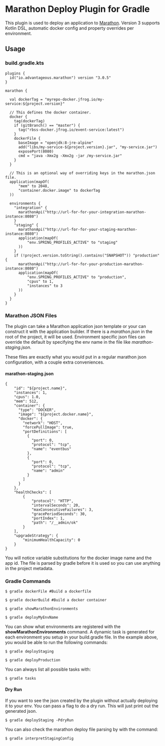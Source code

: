 # Marathon Deploy Plugin for Gradle

This plugin is used to deploy an application to [Marathon](https://mesosphere.github.io/marathon/).
Version 3 supports Kotlin DSL, automatic docker config and property overrides per environment.
## Usage

### build.gradle.kts

    plugins {
      id("io.advantageous.marathon") version "3.0.5"
    }
    
    marathon {
    
      val dockerTag = "myrepo-docker.jfrog.io/my-service:${project.version}"
    
      // This defines the docker container.
      docker {
        tag(dockerTag)
        if (gitBranch() == "master") {
          tag("rbss-docker.jfrog.io/event-service:latest")
        }
        dockerFile {
          baseImage = "openjdk:8-jre-alpine"
          add("libs/my-service-${project.version}.jar", "my-service.jar")
          exposePort(8080)
          cmd = "java -Xmx2g -Xmx2g -jar /my-service.jar"
        }
      }
    
      // This is an optional way of overriding keys in the marathon.json file.
      application(mapOf(
          "mem" to 2048,
          "container.docker.image" to dockerTag
      ))
    
      environments {
        "integration" {
          marathonApi("http://url-for-for-your-integration-marathon-instance:8080")
        }
        "staging" {
          marathonApi("http://url-for-for-your-staging-marathon-instance:8080")
          application(mapOf(
              "env.SPRING_PROFILES_ACTIVE" to "staging"
          ))
        }
        if (!project.version.toString().contains("SNAPSHOT")) "production" {
          marathonApi("http://url-for-for-your-production-marathon-instance:8080")
          application(mapOf(
              "env.SPRING_PROFILES_ACTIVE" to "production",
              "cpus" to 1,
              "instances" to 3
          ))
        }
      }
    }
    
### Marathon JSON Files

The plugin can take a Marathon application json template or your can construct it with the application builder.
If there is a *marathon.json* in the root of the project, it will be used.  Environment specific json files can override
the default by specifying the env name in the file like *marathon-staging.json*.

These files are exactly what you would put in a regular marathon json configuration, with a couple extra conveniences.

#### marathon-staging.json
    {
        "id": "${project.name}",
        "instances": 1,
        "cpus": 1.0,
        "mem": 512,
        "container": {
          "type": "DOCKER",
          "image": "${project.docker.name}",
          "docker": {
            "network": "HOST",
            "forcePullImage": true,
            "portDefinitions": [
              {
                "port": 0,
                "protocol": "tcp",
                "name": "eventbus"
              },
              {
                "port": 0,
                "protocol": "tcp",
                "name": "admin"
              }
            ]
          }
        },
        "healthChecks": [
            {
                "protocol": "HTTP",
                "intervalSeconds": 20,
                "maxConsecutiveFailures": 3,
                "gracePeriodSeconds": 30,
                "portIndex": 1,
                "path": "/__admin/ok"
            }
        ],
        "upgradeStrategy": {
            "minimumHealthCapacity": 0
        }
    }
    
You will notice variable substitutions for the docker image name and the app id.  The file is parsed by gradle before it is used so you can use anything in the project metadata.
    
### Gradle Commands
    
    $ gradle dockerFile #Build a dockerfile
    
    $ gradle dockerBuild #Build a docker container
    
    $ gradle showMarathonEnvironments
    
    $ gradle deployMyEnvName
       
You can show what environments are registered with the **showMarathonEnvironments** command.
A dynamic task is generated for each environment you setup in your build.gradle file.  In the example above, you would be able to run the following commands:
    
    $ gradle deployStaging
    
    $ gradle deployProduction
        
You can always list all possible tasks with:

    $ gradle tasks
    
#### Dry Run

If you want to see the json created by the plugin without actually deploying it to your env.  You can pass a flag to do a dry run.  This will just print out the generated json.

    $ gradle deployStaging -PdryRun
    
You can also check the marathon deploy file parsing by with the command:

    $ gradle interpretStagingConfig

